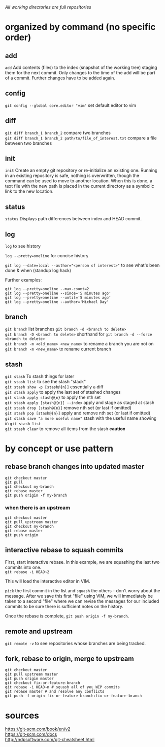 _All working directories are full repositories_

# organized by command (no specific order)

## add

`add` Add contents (files) to the index (snapshot of the working tree) staging them for the next commit. Only changes to the time of the add will be part of a commit. Further changes have to be added again.

## config

`git config --global core.editor "vim"` set default editor to vim  

## diff  

`git diff branch_1 branch_2` compare two branches  
`git diff branch_1 branch_2 path/to/file_of_interest.txt` compare a file between two branches

## init

`init` Create an empty git repository or re-initialize an existing one. Running in an existing repository is safe, nothing is overwritten, though the command can be used to move to another location. When this is done, a text file with the new path is placed in the current directory as a symbolic link to the new location.

## status

`status` Displays path differences between index and HEAD commit.

## log

`log` to see history

`log --pretty=oneline` for concise history

`git log --date=local --author="<person of interest>"` to see what's been done & when (standup log hack)  

Further examples:  

```
git log --pretty=oneline --max-count=2  
git log --pretty=oneline --since='5 minutes ago'
git log --pretty=oneline --until='5 minutes ago'
git log --pretty=oneline --author='Michael Day'
```

## branch

`git branch` list branches
`git branch -d <branch to delete>`  
`git branch -D <branch to delete>` shorthand for `git branch -d --force <branch to delete>`  
`git branch -m <old_name> <new_name>` to rename a branch you are not on  
`git branch -m <new_name>` to rename current branch  

## stash

`git stash` To stash things for later  
`git stash list` to see the stash "stack"  
`git stash show -p [stash@{n}]` essentially a diff  
`git stash apply`  to apply the last set of stashed changes  
`git stash apply stash@{n}` to apply the nth set  
`git stash apply [stash@{n}] --index` apply and stage as staged at stash   
`git stash drop [stash@{n}]` remove nth set (or last if omitted)  
`git stash pop [stash@{n}]` apply and remove nth set (or last if omitted)  
`git stash save "a more useful name"` stash with the useful name showing in `git stash list`  
`git stash clear` to remove all items from the stash **caution**  

# by concept or use pattern

## rebase branch changes into updated master  

```
git checkout master
git pull
git checkout my-branch
git rebase master
git push origin -f my-branch
```

### when there is an upstream

```
git checkout master
git pull upstream master
git checkout my-branch
git rebase master
git push origin  
```

## interactive rebase to squash commits  

First, start interactive rebase. In this example, we are squashing the last two commits into one.  
`git rebase -i HEAD~2` 
  
This will load the interactive editor in VIM.  

`pick` the first commit in the list and `squash` the others - don't worry about the message. After we save this first "file" using VIM, we will immediately be taken to a second "file" where we can revise the messages for our included commits to be sure there is sufficient notes on the history.  

Once the rebase is complete, `git push origin -f my-branch`.

## remote and upstream  

`git remote -v` to see repositories whose branches are being tracked.

## fork, rebase to origin, merge to upstream
```
git checkout master  
git pull upstream master
git push origin master
git checkout fix-or-feature-branch
git rebase -i HEAD~n # squash all of you WIP commits
git rebase master # and resolve any conflicts
git push -f origin fix-or-feature-branch:fix-or-feature-branch
```

# sources
https://git-scm.com/book/en/v2  
https://git-scm.com/docs  
http://ndpsoftware.com/git-cheatsheet.html  
